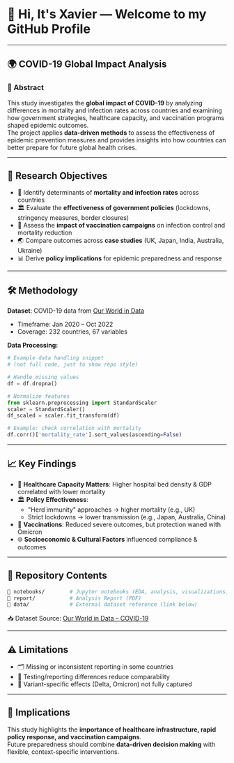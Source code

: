 # 👋 Hi, It's Xavier — Welcome to my GitHub Profile  

---

## 🌍 COVID-19 Global Impact Analysis  

### 📖 Abstract  
This study investigates the **global impact of COVID-19** by analyzing differences in mortality and infection rates across countries and examining how government strategies, healthcare capacity, and vaccination programs shaped epidemic outcomes.  
The project applies **data-driven methods** to assess the effectiveness of epidemic prevention measures and provides insights into how countries can better prepare for future global health crises.  

---

## 🎯 Research Objectives  
- 🔎 Identify determinants of **mortality and infection rates** across countries  
- 🏛 Evaluate the **effectiveness of government policies** (lockdowns, stringency measures, border closures)  
- 💉 Assess the **impact of vaccination campaigns** on infection control and mortality reduction  
- 🌏 Compare outcomes across **case studies** (UK, Japan, India, Australia, Ukraine)  
- 📊 Derive **policy implications** for epidemic preparedness and response  

---

## 🛠️ Methodology  

**Dataset**: COVID-19 data from [Our World in Data](https://github.com/owid/covid-19-data)  
- Timeframe: Jan 2020 – Oct 2022  
- Coverage: 232 countries, 67 variables  

**Data Processing:**  
```python
# Example data handling snippet
# (not full code, just to show repo style)

# Handle missing values
df = df.dropna()

# Normalize features
from sklearn.preprocessing import StandardScaler
scaler = StandardScaler()
df_scaled = scaler.fit_transform(df)

# Example: check correlation with mortality
df.corr()['mortality_rate'].sort_values(ascending=False)
```

---
## 📈 Key Findings  
- 🏥 **Healthcare Capacity Matters**: Higher hospital bed density & GDP correlated with lower mortality  
- 🏛 **Policy Effectiveness**:  
  - "Herd immunity" approaches → higher mortality (e.g., UK)  
  - Strict lockdowns → lower transmission (e.g., Japan, Australia, China)  
- 💉 **Vaccinations**: Reduced severe outcomes, but protection waned with Omicron  
- 🌐 **Socioeconomic & Cultural Factors** influenced compliance & outcomes  

---

## 📂 Repository Contents  
```bash
📁 notebooks/        # Jupyter notebooks (EDA, analysis, visualizations)
📁 report/           # Analysis Report (PDF)
📁 data/             # External dataset reference (link below)
```
📥 Dataset Source: [Our World in Data – COVID-19](https://github.com/owid/covid-19-data)

---

## ⚠️ Limitations  
- 🗂️ Missing or inconsistent reporting in some countries  
- 🧪 Testing/reporting differences reduce comparability  
- 🦠 Variant-specific effects (Delta, Omicron) not fully captured  

---

## 🧭 Implications  
This study highlights the **importance of healthcare infrastructure, rapid policy response, and vaccination campaigns**.  
Future preparedness should combine **data-driven decision making** with flexible, context-specific interventions.  

